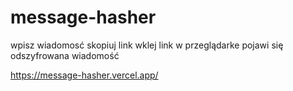 # message-hasher
wpisz wiadomosć
skopiuj link
wklej link w przeglądarke
pojawi się odszyfrowana wiadomość
 
https://message-hasher.vercel.app/
